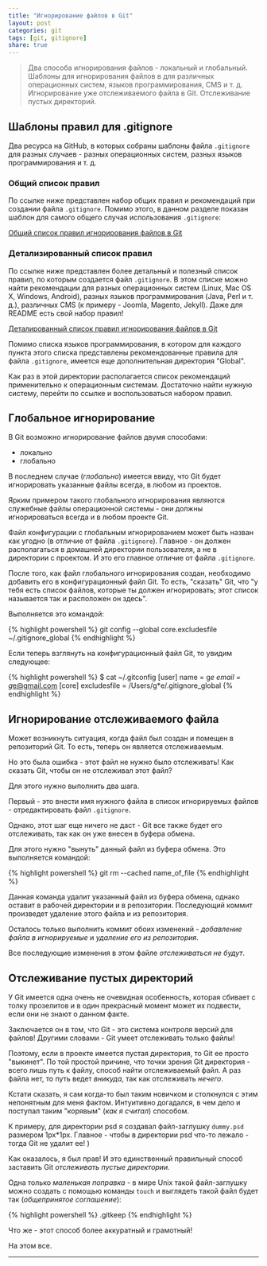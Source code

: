 ```yaml
---
title: "Игнорирование файлов в Git"
layout: post
categories: git
tags: [git, gitignore]
share: true
---
```


> Два способа игнорирования файлов - локальный и глобальный. Шаблоны для игнорирования файлов в для различных операционных систем, языков программирования, CMS и т. д. Игнорирование уже отслеживаемого файла в Git. Отслеживание пустых директорий.

## Шаблоны правил для .gitignore

Два ресурса на GitHub, в которых собраны шаблоны файла `.gitignore` для разных случаев - разных операционных систем, разных языков программирования и т. д.

### Общий список правил

По ссылке ниже представлен набор общих правил и рекомендаций при создании файла `.gitignore`. Помимо этого, в данном разделе показан шаблон для самого общего случая использования `.gitignore`:

[Общий список правил игнорирования файлов в Git][1]

### Детализированный список правил

По ссылке ниже представлен более детальный и полезный список правил, по которым создается файл `.gitignore`. В этом списке можно найти рекомендации для разных операционных систем (Linux, Mac OS X, Windows, Android), разных языков программирования (Java, Perl и т. д.), различных CMS (к примеру - Joomla, Magento, Jekyll). Даже для README есть свой набор правил!

[Деталированный список правил игнорирования файлов в Git][2]

Помимо списка языков программирования, в котором для каждого пункта этого списка представлены рекомендованные правила для файла `.gitignore`, имеется еще дополнительная директория "Global".

Как раз в этой директории располагается список рекомендаций применительно к операционным системам. Достаточно найти нужную систему, перейти по ссылке и воспользоваться набором правил.

## Глобальное игнорирование

В Git возможно игнорирование файлов двумя способами:

  * локально
  * глобально

В последнем случае (*глобально*) имеется ввиду, что Git будет игнорировать указанные файлы всегда, в любом из проектов.

Ярким примером такого глобального игнорирования являются служебные файлы операционной системы - они должны игнорироваться всегда и в любом проекте Git.

Файл конфигурации с глобальным игнорированием может быть назван как угодно (в отличие от файла `.gitignore`). Главное - он должен располагаться в домашней директории пользователя, а не в директории с проектом. И это его главное отличие от файла `.gitignore`.

После того, как файл глобального игнорирования создан, необходимо добавить его в конфигурационный файл Git. То есть, "сказать" Git, что "у тебя есть список файлов, которые ты должен игнорировать; этот список называется так и расположен он здесь".

Выполняется это командой:

{% highlight powershell %}
git config --global core.excludesfile ~/.gitignore_global
{% endhighlight %}

Если теперь взглянуть на конфигурационный файл Git, то увидим следующее:

{% highlight powershell %}
$ cat ~/.gitconfig
[user]
    name = g*e
    email = g*e@gmail.com
[core]
    excludesfile = /Users/g*e/.gitignore_global
{% endhighlight %}

## Игнорирование отслеживаемого файла

Может возникнуть ситуация, когда файл был создан и помещен в репозиторий Git. То есть, теперь он является отслеживаемым.

Но это была ошибка - этот файл не нужно было отслеживать! Как сказать Git, чтобы он не отслеживал этот файл?

Для этого нужно выполнить два шага.

Первый - это внести имя нужного файла в список игнорируемых файлов - отредактировать файл `.gitignore`.

Однако, этот шаг еще ничего не даст - Git все также будет его отслеживать, так как он уже внесен в буфера обмена.

Для этого нужно "вынуть" данный файл из буфера обмена. Это выполняется командой:

{% highlight powershell %}
git rm --cached name_of_file
{% endhighlight %}

Данная команда удалит указанный файл из буфера обмена, однако оставит в рабочей директории и в репозитории. Последующий коммит произведет удаление этого файла и из репозитория.

Осталось только выполнить коммит обоих изменений - *добавление файла в игнорируемые* и *удаление его из репозитория*.

Все последующие изменения в этом файле *отслеживаться не будут*.

## Отслеживание пустых директорий

У Git имеется одна очень не очевидная особенность, которая сбивает с толку прозелитов и в один прекрасный момент может их подвести, если они не знают о данном факте.

Заключается он в том, что Git - это система контроля версий для файлов! Другими словами - Git умеет отслеживать только файлы!

Поэтому, если в проекте имеется пустая директория, то Git ее просто "выкинет". По той простой причине, что точки зрения Git директория - всего лишь путь к файлу, способ найти отслеживаемый файл. А раз файла нет, то путь ведет *вникуда*, так как отслеживать *нечего*.

Кстати сказать, я сам когда-то был таким новичком и столкнулся с этим непонятным для меня фактом. Интуитивно догадался, в чем дело и поступал таким "корявым" (*как я считал*) способом.

К примеру, для директории psd я создавал файл-заглушку `dummy.psd` размером 1px*1px. Главное - чтобы в директории psd что-то лежало - тогда Git не удалит ее! )

Как оказалось, я был прав! И это единственный правильный способ заставить Git *отслеживать пустые директории*.

Одна только *маленькая поправка* - в мире Unix такой файл-заглушку можно создать с помощью команды `touch` и выглядеть такой файл будет так (*общепринятое соглашение*):

{% highlight powershell %}
.gitkeep
{% endhighlight %}

Что же - этот способ более аккуратный и грамотный!

На этом все.

 [1]: https://help.github.com/articles/ignoring-files/
 [2]: https://github.com/github/gitignore

---
